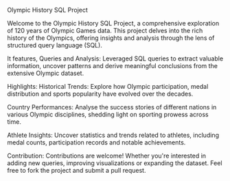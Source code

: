 Olympic History SQL Project

Welcome to the Olympic History SQL Project, a comprehensive exploration of 120 years of Olympic Games data. This project delves into the rich history of the Olympics, offering insights and analysis through the lens of structured query language (SQL).

It features, Queries and Analysis: Leveraged SQL queries to extract valuable information, uncover patterns and derive meaningful conclusions from the extensive Olympic dataset.

Highlights:
Historical Trends: Explore how Olympic participation, medal distribution and sports popularity have evolved over the decades.

Country Performances: Analyse the success stories of different nations in various Olympic disciplines, shedding light on sporting prowess across time.

Athlete Insights: Uncover statistics and trends related to athletes, including medal counts, participation records and notable achievements.

Contribution:
Contributions are welcome! Whether you're interested in adding new queries, improving visualizations or expanding the dataset. Feel free to fork the project and submit a pull request.
